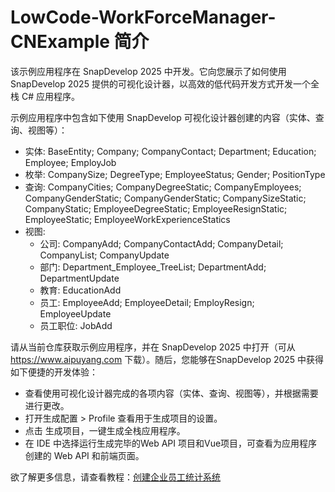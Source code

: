 # LowCode-WorkForceManager-CNExample 简介

该示例应用程序在 SnapDevelop 2025 中开发。它向您展示了如何使用 SnapDevelop 2025 提供的可视化设计器，以高效的低代码开发方式开发一个全栈 C# 应用程序。

示例应用程序中包含如下使用 SnapDevelop 可视化设计器创建的内容（实体、查询、视图等）：

- 实体: BaseEntity; Company; CompanyContact; Department; Education; Employee; EmployJob
- 枚举: CompanySize; DegreeType; EmployeeStatus; Gender; PositionType
- 查询: CompanyCities; CompanyDegreeStatic; CompanyEmployees; CompanyGenderStatic; CompanyGenderStatic; CompanySizeStatic; CompanyStatic; EmployeeDegreeStatic; EmployeeResignStatic; EmployeeStatic; EmployeeWorkExperienceStatics
- 视图:
  - 公司: CompanyAdd; CompanyContactAdd; CompanyDetail; CompanyList; CompanyUpdate
  - 部门: Department_Employee_TreeList; DepartmentAdd; DepartmentUpdate
  - 教育: EducationAdd
  - 员工: EmployeeAdd; EmployeeDetail; EmployResign; EmployeeUpdate
  - 员工职位: JobAdd

请从当前仓库获取示例应用程序，并在 SnapDevelop 2025 中打开（可从 https://www.aipuyang.com 下载）。随后，您能够在SnapDevelop 2025 中获得如下便捷的开发体验：

- 查看使用可视化设计器完成的各项内容（实体、查询、视图等），并根据需要进行更改。
- 打开生成配置 > Profile 查看用于生成项目的设置。
- 点击 生成项目，一键生成全栈应用程序。
- 在 IDE 中选择运行生成完毕的Web API 项目和Vue项目，可查看为应用程序创建的 Web API 和前端页面。

欲了解更多信息，请查看教程：[创建企业员工统计系统](https://docs.aipuyang.com/sd2025/Create_a_Designer_Developed_Project/Code-First-Tutorials.html#%E5%88%9B%E5%BB%BA%E5%91%98%E5%B7%A5%E7%AE%A1%E7%90%86%E6%BC%94%E7%A4%BA)
